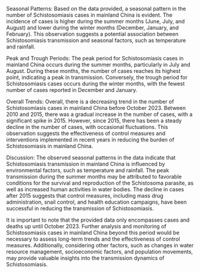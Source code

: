 Seasonal Patterns:
Based on the data provided, a seasonal pattern in the number of Schistosomiasis cases in mainland China is evident. The incidence of cases is higher during the summer months (June, July, and August) and lower during the winter months (December, January, and February). This observation suggests a potential association between Schistosomiasis transmission and seasonal factors, such as temperature and rainfall.

Peak and Trough Periods:
The peak period for Schistosomiasis cases in mainland China occurs during the summer months, particularly in July and August. During these months, the number of cases reaches its highest point, indicating a peak in transmission. Conversely, the trough period for Schistosomiasis cases occurs during the winter months, with the fewest number of cases reported in December and January.

Overall Trends:
Overall, there is a decreasing trend in the number of Schistosomiasis cases in mainland China before October 2023. Between 2010 and 2015, there was a gradual increase in the number of cases, with a significant spike in 2015. However, since 2015, there has been a steady decline in the number of cases, with occasional fluctuations. This observation suggests the effectiveness of control measures and interventions implemented in recent years in reducing the burden of Schistosomiasis in mainland China.

Discussion:
The observed seasonal patterns in the data indicate that Schistosomiasis transmission in mainland China is influenced by environmental factors, such as temperature and rainfall. The peak transmission during the summer months may be attributed to favorable conditions for the survival and reproduction of the Schistosoma parasite, as well as increased human activities in water bodies. The decline in cases after 2015 suggests that control measures, including mass drug administration, snail control, and health education campaigns, have been successful in reducing the transmission of Schistosomiasis.

It is important to note that the provided data only encompasses cases and deaths up until October 2023. Further analysis and monitoring of Schistosomiasis cases in mainland China beyond this period would be necessary to assess long-term trends and the effectiveness of control measures. Additionally, considering other factors, such as changes in water resource management, socioeconomic factors, and population movements, may provide valuable insights into the transmission dynamics of Schistosomiasis.